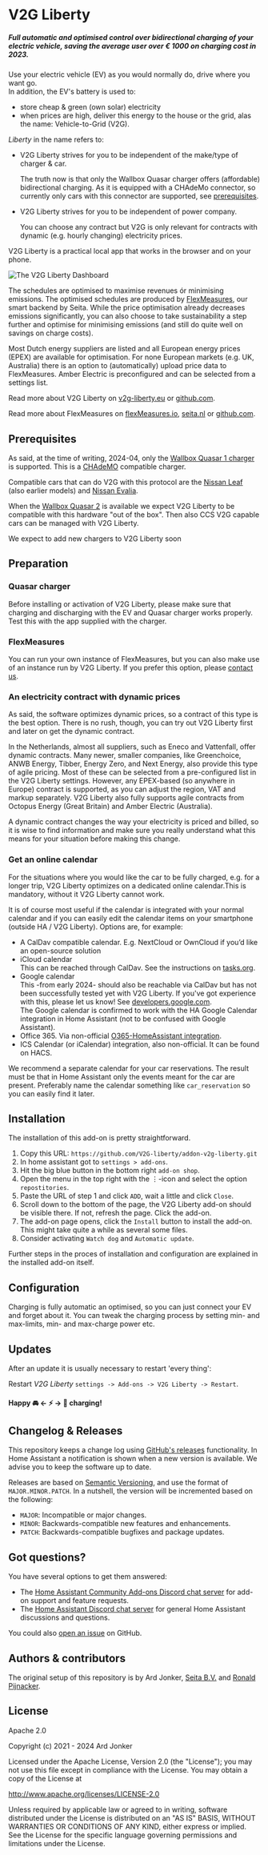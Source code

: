 # V2G&nbsp;Liberty

##### Full automatic and optimised control over bidirectional charging of your electric vehicle, saving the average user over *€ 1000* on charging cost in 2023.

Use your electric vehicle (EV) as you would normally do, drive where you want go.<br>
In addition, the EV's battery is used to:
- store cheap & green (own solar) electricity
- when prices are high, deliver this energy to the house or the grid, alas the name: Vehicle-to-Grid (V2G).


*Liberty* in the name refers to:
- V2G&nbsp;Liberty strives for you to be independent of the make/type of charger & car.
 
  <span class="sub-text">The truth now is that only the Wallbox Quasar charger offers (affordable) bidirectional charging.
  As it is equipped with a CHAdeMo connector, so currently only cars with this connector are supported, see [prerequisites](#Prerequisites).</span>
- V2G&nbsp;Liberty strives for you to be independent of power company.
 
  <span class="sub-text">You can choose any contract but V2G is only relevant for contracts with dynamic 
  (e.g. hourly changing) electricity prices.</span>

V2G&nbsp;Liberty is a practical local app that works in the browser and on your phone.

![The V2G&nbsp;Liberty Dashboard](https://v2g-liberty.eu/wp-content/uploads/2024/08/ui_v0_1_13.png)

The schedules are optimised to maximise revenues ór minimising emissions. The optimised schedules
are produced by [FlexMeasures](https://flexmeasures.io/), our smart backend by Seita. While the price optimisation already 
decreases emissions significantly, you can also choose to take sustainability a step further and optimise for minimising emissions (and still do quite well on savings on charge costs).

Most Dutch energy suppliers are listed and all 
European energy prices (EPEX) are available for optimisation. For none European markets (e.g. UK, Australia) 
there is an option to (automatically) upload price data to FlexMeasures. Amber Electric is preconfigured and can be selected
from a settings list.

Read more about V2G&nbsp;Liberty on [v2g-liberty.eu](https://v2g-liberty.eu/) or [github.com](https://github.com/V2G-liberty/addon-v2g-liberty).

Read more about FlexMeasures on [flexMeasures.io](https://flexmeasures.io/), [seita.nl](https://seita.nl) or [github.com](https://github.com/FlexMeasures/flexmeasures).


## Prerequisites
 
As said, at the time of writing, 2024-04, only the [Wallbox Quasar 1 charger](https://wallbox.com/en_uk/quasar-dc-charger) is supported.
This is a [CHAdeMO](https://www.chademo.com/) compatible charger.

Compatible cars that can do V2G with this protocol are the [Nissan Leaf](https://ev-database.org/car/1657/Nissan-Leaf-eplus) (also earlier models) and [Nissan Evalia](https://ev-database.org/car/1117/Nissan-e-NV200-Evalia).

When the [Wallbox Quasar 2](https://wallbox.com/en_catalog/quasar-2-bidirectional-ev-charger) is available we expect V2G Liberty to be compatible with this hardware "out of the box".
Then also CCS V2G capable cars can be managed with V2G Liberty.

We expect to add new chargers to V2G&nbsp;Liberty soon


## Preparation

### Quasar charger

Before installing or activation of V2G Liberty, please make sure that charging and discharging with the EV and Quasar charger works properly.
Test this with the app supplied with the charger.


### FlexMeasures

You can run your own instance of FlexMeasures, but you can also make use of an instance run by V2G Liberty.
If you prefer this option, please [contact us](https://v2g-liberty.eu).


### An electricity contract with dynamic prices

As said, the software optimizes dynamic prices, so a contract of this type is the best option.
There is no rush, though, you can try out V2G Liberty first and later on get the dynamic contract.

In the Netherlands, almost all suppliers, such as Eneco and Vattenfall, offer dynamic contracts. Many newer, smaller companies, like Greenchoice, ANWB Energy, Tibber, Energy Zero, and Next Energy, also provide this type of agile pricing. Most of these can be selected from a pre-configured list in the V2G Liberty settings. However, any EPEX-based (so anywhere in Europe) contract is supported, as you can adjust the region, VAT and markup separately. V2G Liberty also fully supports agile contracts from Octopus Energy (Great Britain) and Amber Electric (Australia).

A dynamic contract changes the way your electricity is priced and billed, so it is wise to find information and make sure you really understand what this means for your situation before making this change.


### Get an online calendar

For the situations where you would like the car to be fully charged, e.g. for a longer trip, V2G Liberty optimizes on a 
dedicated online calendar.This is mandatory, without it V2G Liberty cannot work.

It is of course most useful if the calendar is integrated with your normal calendar and if you can easily edit the calendar items on your smartphone (outside HA / V2G Liberty).
Options are, for example:
- A CalDav compatible calendar. E.g. NextCloud or OwnCloud if you’d like an open-source solution
- iCloud calendar<br>
  This can be reached through CalDav. See the instructions on [tasks.org](https://tasks.org/docs/caldav_icloud.html{:target="_blank"}).
- Google calendar<br>
  This -from early 2024- should also be reachable via CalDav but has not been successfully tested yet with V2G Liberty. If you've got experience with this, please let us know! See [developers.google.com](https://developers.google.com/calendar/caldav/v2/guide).<br>
  The Google calendar is confirmed to work with the HA Google Calendar integration in Home Assistant (not to be confused with Google Assistant).
- Office 365. Via non-official [O365-HomeAssistant integration](https://github.com/RogerSelwyn/O365-HomeAssistant).
- ICS Calendar (or iCalendar) integration, also non-official. It can be found on HACS.

We recommend a separate calendar for your car reservations. The result must be that in Home Assistant only the events meant for the car are present.
Preferably name the calendar something like `car_reservation` so you can easily find it later.


## Installation

The installation of this add-on is pretty straightforward.

1. Copy this URL: `https://github.com/V2G-liberty/addon-v2g-liberty.git`
2. In home assistant got to `settings > add-ons`.
3. Hit the big blue button in the bottom right `add-on shop`.
4. Open the menu in the top right with the ⋮-icon and select the option `repostitories`.
5. Paste the URL of step 1 and click `ADD`, wait a little and click `Close`.
6. Scroll down to the bottom of the page, the V2G&nbsp;Liberty add-on should be visible there.
   If not, refresh the page. Click the add-on.
7. The add-on page opens, click the `Install` button to install the add-on. This might take 
   quite a while as several some files.
8. Consider activating `Watch dog` and `Automatic update`.

Further steps in the proces of installation and configuration are explained in the installed add-on itself.


## Configuration

Charging is fully automatic an optimised, so you can just connect your EV and forget about it.
You can tweak the charging process by setting min- and max-limits, min- and max-charge power etc.


## Updates

After an update it is usually necessary to restart 'every thing':

Restart *V2G&nbsp;Liberty* `settings -> Add-ons -> V2G Liberty -> Restart`.


#### Happy 🚘 ← ⚡ → 🏡 charging!

## Changelog & Releases

This repository keeps a change log using [GitHub's releases][releases]
functionality. In Home Assistant a notification is shown when a new version is available.
We advise you to keep the software up to date.

Releases are based on [Semantic Versioning][semver], and use the format
of `MAJOR.MINOR.PATCH`. In a nutshell, the version will be incremented
based on the following:

- `MAJOR`: Incompatible or major changes.
- `MINOR`: Backwards-compatible new features and enhancements.
- `PATCH`: Backwards-compatible bugfixes and package updates.


## Got questions?

You have several options to get them answered:

- The [Home Assistant Community Add-ons Discord chat server][discord] for add-on
  support and feature requests.
- The [Home Assistant Discord chat server][discord-ha] for general Home
  Assistant discussions and questions.

You could also [open an issue][issue] on GitHub.


## Authors & contributors

The original setup of this repository is by Ard Jonker, [Seita B.V.](https://github.com/seitabv) and 
[Ronald Pijnacker](https://github.com/rhpijnacker).


## License

Apache 2.0

Copyright (c) 2021 - 2024 Ard Jonker

Licensed under the Apache License, Version 2.0 (the "License");
you may not use this file except in compliance with the License.
You may obtain a copy of the License at

   http://www.apache.org/licenses/LICENSE-2.0

Unless required by applicable law or agreed to in writing, software
distributed under the License is distributed on an "AS IS" BASIS,
WITHOUT WARRANTIES OR CONDITIONS OF ANY KIND, either express or implied.
See the License for the specific language governing permissions and
limitations under the License.


[addon-badge]: https://my.home-assistant.io/badges/supervisor_addon.svg
[alpine-packages]: https://pkgs.alpinelinux.org/packages
[v2g-liberty]: https://v2g-liberty.eu
[discord-ha]: https://discord.gg/c5DvZ4e
[discord]: https://discord.me/hassioaddons
[issue]: https://github.com/V2G-liberty/addon-v2g-liberty/issues
[python-packages]: https://pypi.org/
[releases]: https://github.com/V2G-liberty/addon-v2g-liberty/releases
[semver]: http://semver.org/spec/v2.0.0.htm


<!--
<style>
  body {
    max-width: 50em;
    margin: 4em;
  }
  .sub-text {
     font-size: 90%;
     color: #797979;
  }
</style>
-->